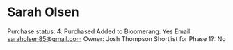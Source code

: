 # Sarah Olsen

Purchase status: 4. Purchased
Added to Bloomerang: Yes
Email: saraholsen85@gmail.com
Owner: Josh Thompson
Shortlist for Phase 1?: No